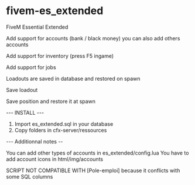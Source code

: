 # fivem-es_extended
FiveM Essential Extended

Add support for accounts (bank / black money) you can also add others accounts

Add support for inventory (press F5 ingame)

Add support for jobs

Loadouts are saved in database and restored on spawn

Save loadout

Save position and restore it at spawn

--- INSTALL ---

1) Import es_extended.sql in your database
2) Copy folders in cfx-server/ressources

--- Additionnal notes --

You can add other types of accounts in es_extended/config.lua
You have to add account icons in html/img/accounts

SCRIPT NOT COMPATIBLE WITH [Pole-emploi] because it conflicts with some SQL columns

